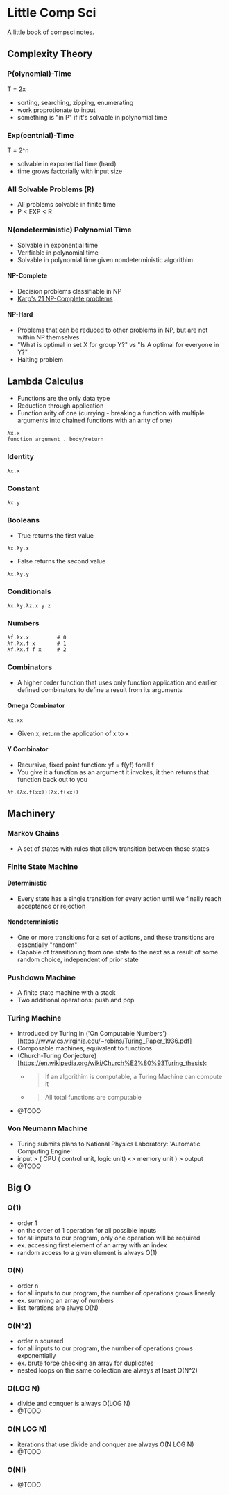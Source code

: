 # Little Comp Sci

A little book of compsci notes.

## Complexity Theory

### P(olynomial)-Time

T = 2x
- sorting, searching, zipping, enumerating
- work proprotionate to input
- something is "in P" if it's solvable in polynomial time

### Exp(oentnial)-Time

T = 2^n
- solvable in exponential time (hard)
- time grows factorially with input size

### All Solvable Problems (R)
- All problems solvable in finite time
- P < EXP < R

### N(ondeterministic) Polynomial Time
- Solvable in exponential time
- Verifiable in polynomial time
- Solvable in polynomial time given nondeterministic algorithim 

#### NP-Complete
- Decision problems classifiable in NP
- [Karp's 21 NP-Complete problems](https://en.wikipedia.org/wiki/Karp%27s_21_NP-complete_problems)

#### NP-Hard
- Problems that can be reduced to other problems in NP, but are not within NP
themselves
- "What is optimal in set X for group Y?" vs "Is A optimal for everyone in Y?"
- Halting problem

## Lambda Calculus
- Functions are the only data type
- Reduction through application
- Function arity of one (currying - breaking a function with multiple arguments
into chained functions with an arity of one)

```
λx.x
function argument . body/return
```

### Identity
```
λx.x
```

### Constant
```
λx.y
```

### Booleans
- True returns the first value
```
λx.λy.x
```
- False returns the second value
```
λx.λy.y
```

### Conditionals
```
λx.λy.λz.x y z
```

### Numbers
```
λf.λx.x         # 0
λf.λx.f x       # 1
λf.λx.f f x     # 2
``` 
### Combinators
- A higher order function that uses only function application and earlier
defined combinators to define a result from its arguments

#### Omega Combinator
```
λx.xx
```
- Given x, return the application of x to x

#### Y Combinator
- Recursive, fixed point function: yf = f(yf) forall f
- You give it a function as an argument it invokes, it then returns that
function back out to you
```
λf.(λx.f(xx))(λx.f(xx))
```

## Machinery

### Markov Chains
- A set of states with rules that allow transition between those states

### Finite State Machine

#### Deterministic
- Every state has a single transition for every action until we finally reach
acceptance or rejection

#### Nondeterministic
- One or more transitions for a set of actions, and these transitions are
essentially "random"
- Capable of transitioning from one state to the next as a result of some
random choice, independent of prior state

### Pushdown Machine
- A finite state machine with a stack
- Two additional operations: push and pop

### Turing Machine
- Introduced by Turing in ('On Computable Numbers')[https://www.cs.virginia.edu/~robins/Turing_Paper_1936.pdf]
- Composable machines, equivalent to functions
- (Church-Turing Conjecture)[https://en.wikipedia.org/wiki/Church%E2%80%93Turing_thesis}:
  - > If an algorithim is computable, a Turing Machine can compute it
  - > All total functions are computable
- @TODO

### Von Neumann Machine
- Turing submits plans to National Physics Laboratory: 'Automatic Computing Engine'
- input > ( CPU ( control unit, logic unit) <> memory unit ) > output
- @TODO

## Big O

### O(1)
- order 1
- on the order of 1 operation for all possible inputs
- for all inputs to our program, only one operation will be required
- ex. accessing first element of an array with an index
- random access to a given element is always O(1)

### O(N)
- order n
- for all inputs to our program, the number of operations grows linearly
- ex. summing an array of numbers
- list iterations are alwys O(N)

### O(N^2)
- order n squared
- for all inputs to our program, the number of operations grows exponentially
- ex. brute force checking an array for duplicates
- nested loops on the same collection are always at least O(N^2)

### O(LOG N)
- divide and conquer is always O(LOG N)
- @TODO

### O(N LOG N)
- iterations that use divide and conquer are always O(N LOG N)
- @TODO

### O(N!)
- @TODO
